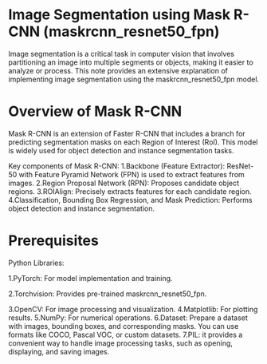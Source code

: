 # Image Segmentation using Mask R-CNN (maskrcnn_resnet50_fpn)

Image segmentation is a critical task in computer vision that involves partitioning an image into multiple segments or objects, making it easier to analyze or process. This note provides an extensive explanation of implementing image segmentation using the maskrcnn_resnet50_fpn model.

# Overview of Mask R-CNN
Mask R-CNN is an extension of Faster R-CNN that includes a branch for predicting segmentation masks on each Region of Interest (RoI). This model is widely used for object detection and instance segmentation tasks.

Key components of Mask R-CNN:
1.Backbone (Feature Extractor): ResNet-50 with Feature Pyramid Network (FPN) is used to extract features from images.
2.Region Proposal Network (RPN): Proposes candidate object regions.
3.ROIAlign: Precisely extracts features for each candidate region.
4.Classification, Bounding Box Regression, and Mask Prediction: Performs object detection and instance segmentation.

# Prerequisites
Python Libraries:

1.PyTorch: For model implementation and training.  

2.Torchvision: Provides pre-trained maskrcnn_resnet50_fpn. 

3.OpenCV: For image processing and visualization.
4.Matplotlib: For plotting results.
5.NumPy: For numerical operations.
6.Dataset: Prepare a dataset with images, bounding boxes, and corresponding masks. You can use formats like COCO, Pascal VOC, or custom datasets.
7.PIL: it provides a convenient way to handle image processing tasks, such as opening, displaying, and saving images.


